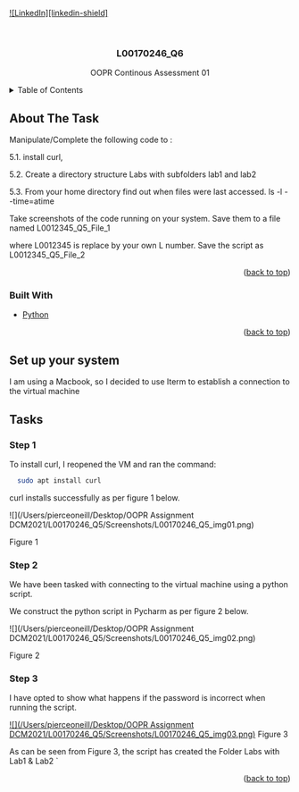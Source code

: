 <div id="top"></div>

[![LinkedIn][linkedin-shield]][linkedin-url]

<!-- PROJECT LOGO -->
<br />
<div align="center">

  <h3 align="center">L00170246_Q6</h3>

  <p align="center">
    OOPR Continous Assessment 01
    <br />
  </p>
</div>



<!-- TABLE OF CONTENTS -->
<details>
  <summary>Table of Contents</summary>
  <ol>
    <li>
      <a href="/Users/pierceoneill/Desktop/OOPR Assignment DCM2021/L00170246_Q3/L00170246_Q3.md#about-the-task">About The Task</a>
      <ul>
        <li><a href="/Users/pierceoneill/Desktop/OOPR Assignment DCM2021/L00170246_Q3/L00170246_Q3.md#built-with">Built With</a></li>
      </ul>
    </li>
    <li>
      <a href="/Users/pierceoneill/Desktop/OOPR Assignment DCM2021/L00170246_Q3/L00170246_Q3.md#Set up your system">Set up your system</a>
    </li>
    <li><a href="/Users/pierceoneill/Desktop/OOPR Assignment DCM2021/L00170246_Q3/L00170246_Q3.md#tasks">Tasks</a></li>
  </ol>
</details>



<!-- ABOUT THE TASK -->
## About The Task

Manipulate/Complete the following code to :

5.1. install curl,

5.2. Create a directory structure Labs with subfolders lab1 and lab2

5.3. From your home directory find out when files were last accessed.
ls -l --time=atime

Take screenshots of the code running on your system. Save them to a file 
named
L0012345_Q5_File_1

where L0012345 is replace by your own L number. Save the
script as L0012345_Q5_File_2

<p align="right">(<a href="#top">back to top</a>)</p>



### Built With

* [Python](https://python.org/)

<p align="right">(<a href="#top">back to top</a>)</p>

<!-- GETTING STARTED -->
## Set up your system

I am using a Macbook, so I decided to use Iterm to establish a connection to the virtual machine

## Tasks

### Step 1

To install curl, I reopened the VM and ran the command:



```sh
  sudo apt install curl 
   ```

curl installs successfully as per figure 1 below.

![](/Users/pierceoneill/Desktop/OOPR Assignment DCM2021/L00170246_Q5/Screenshots/L00170246_Q5_img01.png)
   
Figure 1


### Step 2

We have been tasked with connecting to the virtual machine using a python script.

We construct the python script in Pycharm as per figure 2 below.

![](/Users/pierceoneill/Desktop/OOPR Assignment DCM2021/L00170246_Q5/Screenshots/L00170246_Q5_img02.png)
 
Figure 2


### Step 3

I have opted to show what happens if the password is incorrect when running the script.

  
   [![](/Users/pierceoneill/Desktop/OOPR Assignment DCM2021/L00170246_Q5/Screenshots/L00170246_Q5_img03.png)](https://example.com)
Figure 3

As can be seen from Figure 3, the script has created the Folder Labs with Lab1 & Lab2
`

<p align="right">(<a href="#top">back to top</a>)</p>




<!-- MARKDOWN LINKS & IMAGES -->
<!-- https://www.markdownguide.org/basic-syntax/#reference-style-links -->

[linkedin-url]: https://www.linkedin.com/in/pierce-oneill/




